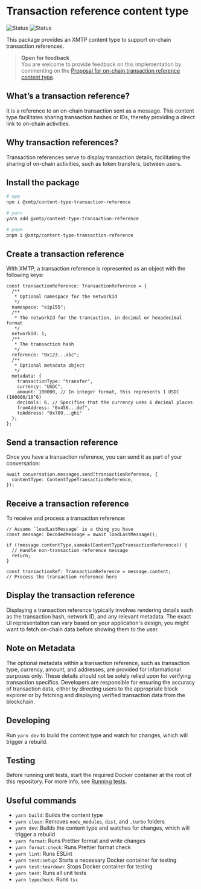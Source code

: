 # Transaction reference content type

![Status](https://img.shields.io/badge/Content_type_status-Standards--track-yellow) ![Status](https://img.shields.io/badge/Reference_implementation_status-Beta-yellow)

This package provides an XMTP content type to support on-chain transaction references.

> **Open for feedback**  
> You are welcome to provide feedback on this implementation by commenting on the [Proposal for on-chain transaction reference content type](https://github.com/orgs/xmtp/discussions/37).

## What’s a transaction reference?

It is a reference to an on-chain transaction sent as a message. This content type facilitates sharing transaction hashes or IDs, thereby providing a direct link to on-chain activities.

## Why transaction references?

Transaction references serve to display transaction details, facilitating the sharing of on-chain activities, such as token transfers, between users.

## Install the package

```bash
# npm
npm i @xmtp/content-type-transaction-reference

# yarn
yarn add @xmtp/content-type-transaction-reference

# pnpm
pnpm i @xmtp/content-type-transaction-reference
```

## Create a transaction reference

With XMTP, a transaction reference is represented as an object with the following keys:

```tsx
const transactionReference: TransactionReference = {
  /**
   * Optional namespace for the networkId
   */
  namespace: "eip155";
  /**
   * The networkId for the transaction, in decimal or hexadecimal format
   */
  networkId: 1;
  /**
   * The transaction hash
   */
  reference: "0x123...abc";
  /**
   * Optional metadata object
   */
  metadata: {
    transactionType: "transfer",
    currency: "USDC",
    amount: 100000, // In integer format, this represents 1 USDC (100000/10^6)
    decimals: 6, // Specifies that the currency uses 6 decimal places
    fromAddress: "0x456...def",
    toAddress: "0x789...ghi"
  };
};
```

## Send a transaction reference

Once you have a transaction reference, you can send it as part of your conversation:

```tsx
await conversation.messages.send(transactionReference, {
  contentType: ContentTypeTransactionReference,
});
```

## Receive a transaction reference

To receive and process a transaction reference:

```tsx
// Assume `loadLastMessage` is a thing you have
const message: DecodedMessage = await loadLastMessage();

if (!message.contentType.sameAs(ContentTypeTransactionReference)) {
  // Handle non-transaction reference message
  return;
}

const transactionRef: TransactionReference = message.content;
// Process the transaction reference here
```

## Display the transaction reference

Displaying a transaction reference typically involves rendering details such as the transaction hash, network ID, and any relevant metadata. The exact UI representation can vary based on your application's design, you might want to fetch on-chain data before showing them to the user.

## Note on Metadata

The optional metadata within a transaction reference, such as transaction type, currency, amount, and addresses, are provided for informational purposes only. These details should not be solely relied upon for verifying transaction specifics. Developers are responsible for ensuring the accuracy of transaction data, either by directing users to the appropriate block explorer or by fetching and displaying verified transaction data from the blockchain.

## Developing

Run `yarn dev` to build the content type and watch for changes, which will trigger a rebuild.

## Testing

Before running unit tests, start the required Docker container at the root of this repository. For more info, see [Running tests](../../README.md#running-tests).

## Useful commands

- `yarn build`: Builds the content type
- `yarn clean`: Removes `node_modules`, `dist`, and `.turbo` folders
- `yarn dev`: Builds the content type and watches for changes, which will trigger a rebuild
- `yarn format`: Runs Prettier format and write changes
- `yarn format:check`: Runs Prettier format check
- `yarn lint`: Runs ESLint
- `yarn test:setup`: Starts a necessary Docker container for testing
- `yarn test:teardown`: Stops Docker container for testing
- `yarn test`: Runs all unit tests
- `yarn typecheck`: Runs `tsc`
